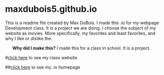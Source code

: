 # maxdubois5.github.io
This is a readme file created by Max DuBois. I made this .io for my webpage Development class. It is a project we are doing. I choose the subject of my website as movies. More specifically, my favorites and least favorites, and why I like or dislike the.
<ol>
<strong>Why did I make this?</strong>
I made this for a class in school. It is a project.
</ol>

#[click here](http://maxdubois5.github.io/wpd/PersonalWebsite) to see my class website


##[click here](http://maxdubois5.github.io) to see my .io homepage


